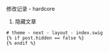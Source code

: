 修改记录 - hardcore

1. 隐藏文章

```shell
# theme - next - layout - index.swig
{% if post.hidden == false %}
{% endif %}
```
